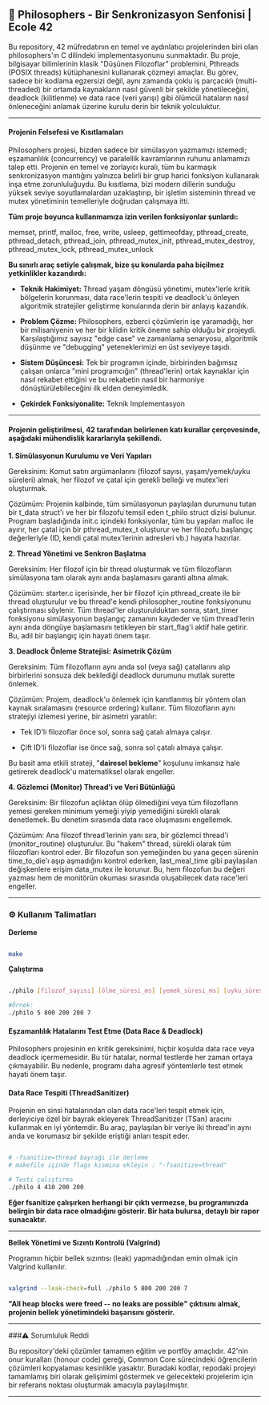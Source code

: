 ## 🤖 Philosophers - Bir Senkronizasyon Senfonisi | Ecole 42

Bu repository, 42 müfredatının en temel ve aydınlatıcı projelerinden biri olan philosophers'ın C dilindeki implementasyonunu sunmaktadır. Bu proje, bilgisayar bilimlerinin klasik "Düşünen Filozoflar" problemini, Pthreads (POSIX threads) kütüphanesini kullanarak çözmeyi amaçlar. Bu görev, sadece bir kodlama egzersizi değil, aynı zamanda çoklu iş parçacıklı (multi-threaded) bir ortamda kaynakların nasıl güvenli bir şekilde yönetileceğini, deadlock (kilitlenme) ve data race (veri yarışı) gibi ölümcül hataların nasıl önleneceğini anlamak üzerine kurulu derin bir teknik yolculuktur.

---

#### Projenin Felsefesi ve Kısıtlamaları

Philosophers projesi, bizden sadece bir simülasyon yazmamızı istemedi; eşzamanlılık (concurrency) ve paralellik kavramlarının ruhunu anlamamızı talep etti. Projenin en temel ve zorlayıcı kuralı, tüm bu karmaşık senkronizasyon mantığını yalnızca belirli bir grup harici fonksiyon kullanarak inşa etme zorunluluğuydu. Bu kısıtlama, bizi modern dillerin sunduğu yüksek seviye soyutlamalardan uzaklaştırıp, bir işletim sisteminin thread ve mutex yönetiminin temelleriyle doğrudan çalışmaya itti.

**Tüm proje boyunca kullanmamıza izin verilen fonksiyonlar şunlardı:**

memset, printf, malloc, free, write, usleep, gettimeofday, pthread_create, pthread_detach, pthread_join, pthread_mutex_init, pthread_mutex_destroy, pthread_mutex_lock, pthread_mutex_unlock

**Bu sınırlı araç setiyle çalışmak, bize şu konularda paha biçilmez yetkinlikler kazandırdı:**

+ **Teknik Hakimiyet:** Thread yaşam döngüsü yönetimi, mutex'lerle kritik bölgelerin korunması, data race'lerin tespiti ve deadlock'u önleyen algoritmik stratejiler geliştirme konularında derin bir anlayış kazandık.

+ **Problem Çözme:** Philosophers, ezberci çözümlerin işe yaramadığı, her bir milisaniyenin ve her bir kilidin kritik öneme sahip olduğu bir projeydi. Karşılaştığımız sayısız "edge case" ve zamanlama senaryosu, algoritmik düşünme ve "debugging" yeteneklerimizi en üst seviyeye taşıdı.

+ **Sistem Düşüncesi:** Tek bir programın içinde, birbirinden bağımsız çalışan onlarca "mini programcığın" (thread'lerin) ortak kaynaklar için nasıl rekabet ettiğini ve bu rekabetin nasıl bir harmoniye dönüştürülebileceğini ilk elden deneyimledik.

+ **Çekirdek Fonksiyonalite:** Teknik Implementasyon

---

#### Projenin geliştirilmesi, 42 tarafından belirlenen katı kurallar çerçevesinde, aşağıdaki mühendislik kararlarıyla şekillendi.

**1. Simülasyonun Kurulumu ve Veri Yapıları**

Gereksinim: Komut satırı argümanlarını (filozof sayısı, yaşam/yemek/uyku süreleri) almak, her filozof ve çatal için gerekli belleği ve mutex'leri oluşturmak.

Çözümüm: Projenin kalbinde, tüm simülasyonun paylaşılan durumunu tutan bir t_data struct'ı ve her bir filozofu temsil eden t_philo struct dizisi bulunur. Program başladığında init.c içindeki fonksiyonlar, tüm bu yapıları malloc ile ayırır, her çatal için bir pthread_mutex_t oluşturur ve her filozofu başlangıç değerleriyle (ID, kendi çatal mutex'lerinin adresleri vb.) hayata hazırlar.

**2. Thread Yönetimi ve Senkron Başlatma**

Gereksinim: Her filozof için bir thread oluşturmak ve tüm filozofların simülasyona tam olarak aynı anda başlamasını garanti altına almak.

Çözümüm: starter.c içerisinde, her bir filozof için pthread_create ile bir thread oluşturulur ve bu thread'e kendi philosopher_routine fonksiyonunu çalıştırması söylenir. Tüm thread'ler oluşturulduktan sonra, start_timer fonksiyonu simülasyonun başlangıç zamanını kaydeder ve tüm thread'lerin aynı anda döngüye başlamasını tetikleyen bir start_flag'i aktif hale getirir. Bu, adil bir başlangıç için hayati önem taşır.

**3. Deadlock Önleme Stratejisi: Asimetrik Çözüm**

Gereksinim: Tüm filozofların aynı anda sol (veya sağ) çatallarını alıp birbirlerini sonsuza dek beklediği deadlock durumunu mutlak surette önlemek.

Çözümüm: Projem, deadlock'u önlemek için kanıtlanmış bir yöntem olan kaynak sıralamasını (resource ordering) kullanır. Tüm filozofların aynı stratejiyi izlemesi yerine, bir asimetri yaratılır:

+ Tek ID'li filozoflar önce sol, sonra sağ çatalı almaya çalışır.

+ Çift ID'li filozoflar ise önce sağ, sonra sol çatalı almaya çalışır.

Bu basit ama etkili strateji, "**dairesel bekleme**" koşulunu imkansız hale getirerek deadlock'u matematiksel olarak engeller.

**4. Gözlemci (Monitor) Thread'i ve Veri Bütünlüğü**

Gereksinim: Bir filozofun açlıktan ölüp ölmediğini veya tüm filozofların yemesi gereken minimum yemeği yiyip yemediğini sürekli olarak denetlemek. Bu denetim sırasında data race oluşmasını engellemek.

Çözümüm: Ana filozof thread'lerinin yanı sıra, bir gözlemci thread'i (monitor_routine) oluşturulur. Bu "hakem" thread, sürekli olarak tüm filozofları kontrol eder. Bir filozofun son yemeğinden bu yana geçen sürenin time_to_die'ı aşıp aşmadığını kontrol ederken, last_meal_time gibi paylaşılan değişkenlere erişim data_mutex ile korunur. Bu, hem filozofun bu değeri yazması hem de monitörün okuması sırasında oluşabilecek data race'leri engeller.

---

### ⚙️ Kullanım Talimatları

**Derleme**

```Bash

make
```
**Çalıştırma**

```Bash

./philo [filozof_sayısı] [ölme_süresi_ms] [yemek_süresi_ms] [uyku_süresi_ms] [yemek_sayısı (opsiyonel)]

#Örnek:
./philo 5 800 200 200 7

```


#### Eşzamanlılık Hatalarını Test Etme (Data Race & Deadlock)

Philosophers projesinin en kritik gereksinimi, hiçbir koşulda data race veya deadlock içermemesidir. Bu tür hatalar, normal testlerde her zaman ortaya çıkmayabilir. Bu nedenle, programı daha agresif yöntemlerle test etmek hayati önem taşır.

#### Data Race Tespiti (ThreadSanitizer)

Projenin en sinsi hatalarından olan data race'leri tespit etmek için, derleyiciye özel bir bayrak ekleyerek ThreadSanitizer (TSan) aracını kullanmak en iyi yöntemdir. Bu araç, paylaşılan bir veriye iki thread'in aynı anda ve korumasız bir şekilde eriştiği anları tespit eder.


```Bash

# -fsanitize=thread bayrağı ile derleme
# makefile içinde flags kısmına ekleyin : "-fsanitize=thread"

# Testi çalıştırma
./philo 4 410 200 200

```
**Eğer fsanitize çalışırken herhangi bir çıktı vermezse, bu programınızda belirgin bir data race olmadığını gösterir. Bir hata bulursa, detaylı bir rapor sunacaktır.**

---

**Bellek Yönetimi ve Sızıntı Kontrolü (Valgrind)**

Programın hiçbir bellek sızıntısı (leak) yapmadığından emin olmak için Valgrind kullanılır.

```Bash

valgrind --leak-check=full ./philo 5 800 200 200 7
```
**"All heap blocks were freed -- no leaks are possible" çıktısını almak, projenin bellek yönetimindeki başarısını gösterir.**

---

###⚠️ Sorumluluk Reddi

Bu repository'deki çözümler tamamen eğitim ve portföy amaçlıdır. 42'nin onur kuralları (honour code) gereği, Common Core sürecindeki öğrencilerin çözümleri kopyalaması kesinlikle yasaktır. Buradaki kodlar, repodaki projeyi tamamlamış biri olarak gelişimimi göstermek ve gelecekteki projelerim için bir referans noktası oluşturmak amacıyla paylaşılmıştır.

---


